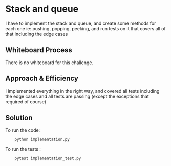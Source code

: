 # Stack and queue
I have to implement the stack and queue, and create some methods for each one ie: pushing, popping, peeking, and run tests on it that covers all of that including the edge cases

## Whiteboard Process
There is no whiteboard for this challenge.

## Approach & Efficiency
I implemented everything in the right way, and covered all tests including the edge cases and all tests are passing (except the exceptions that required of course)

## Solution
To run the code: 

        python implementation.py

To run the tests :

        pytest implementation_test.py